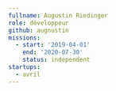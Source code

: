 ```yaml
---
fullname: Augustin Riedinger
role: développeur
github: augnustin
missions:
  - start: '2019-04-01'
    end: '2020-07-30'
    status: independent
startups:
  - avril
---
```

